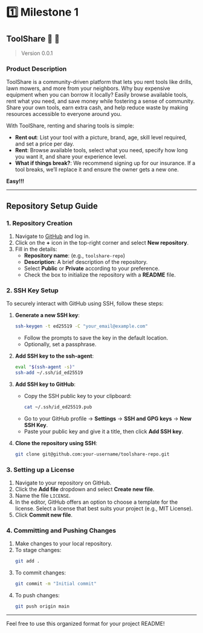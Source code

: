 # :one: Milestone 1

## ToolShare :iphone: :hammer:
> Version 0.0.1

### Product Description

ToolShare is a community-driven platform that lets you rent tools like drills, lawn mowers, and more from your neighbors. Why buy expensive equipment when you can borrow it locally? Easily browse available tools, rent what you need, and save money while fostering a sense of community. Share your own tools, earn extra cash, and help reduce waste by making resources accessible to everyone around you.   

With ToolShare, renting and sharing tools is simple:

- **Rent out**: List your tool with a picture, brand, age, skill level required, and set a price per day.
- **Rent**: Browse available tools, select what you need, specify how long you want it, and share your experience level.
- **What if things break?**: We recommend signing up for our insurance. If a tool breaks, we’ll replace it and ensure the owner gets a new one.

**Easy!!!**

---

## Repository Setup Guide

### 1. Repository Creation
1. Navigate to [GitHub](https://github.com/) and log in.
2. Click on the **+** icon in the top-right corner and select **New repository**.
3. Fill in the details:
   - **Repository name**: (e.g., `toolshare-repo`)
   - **Description**: A brief description of the repository.
   - Select **Public** or **Private** according to your preference.
   - Check the box to initialize the repository with a **README** file.

### 2. SSH Key Setup

To securely interact with GitHub using SSH, follow these steps:

1. **Generate a new SSH key**:
    ```bash
    ssh-keygen -t ed25519 -C "your_email@example.com"
    ```
    - Follow the prompts to save the key in the default location.
    - Optionally, set a passphrase.

2. **Add SSH key to the ssh-agent**:
    ```bash
    eval "$(ssh-agent -s)"
    ssh-add ~/.ssh/id_ed25519
    ```

3. **Add SSH key to GitHub**:
    - Copy the SSH public key to your clipboard:
      ```bash
      cat ~/.ssh/id_ed25519.pub
      ```
    - Go to your GitHub profile → **Settings** → **SSH and GPG keys** → **New SSH Key**.
    - Paste your public key and give it a title, then click **Add SSH key**.

4. **Clone the repository using SSH**:
    ```bash
    git clone git@github.com:your-username/toolshare-repo.git
    ```

### 3. Setting up a License

1. Navigate to your repository on GitHub.
2. Click the **Add file** dropdown and select **Create new file**.
3. Name the file `LICENSE`.
4. In the editor, GitHub offers an option to choose a template for the license. Select a license that best suits your project (e.g., MIT License).
5. Click **Commit new file**.

### 4. Committing and Pushing Changes

1. Make changes to your local repository.
2. To stage changes:
    ```bash
    git add .
    ```
3. To commit changes:
    ```bash
    git commit -m "Initial commit"
    ```
4. To push changes:
    ```bash
    git push origin main
    ```

---

Feel free to use this organized format for your project README!
